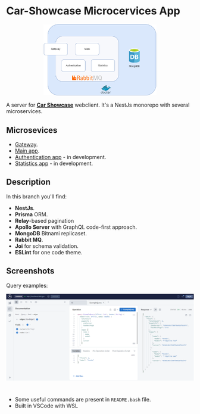 # Car-Showcase Microcervices App

<p align="center" >
  <img src="./images/schema.png" width="60%"/>
</p>

A server for **[Car Showcase](https://github.com/cyrusrose/car_showcase)** webclient. It's a NestJs monorepo with several microservices.

## Microsevices

-   [Gateway](./apps/gateway/).
-   [Main app](./apps/chat_server/).
-   [Authentication app](./) - in development.
-   [Statistics app](./) - in development.

## Description

In this branch you'll find:

-   **NestJs**.
-   **Prisma** ORM.
-   **Relay**-based pagination
-   **Apollo Server** with GraphQL code-first approach.
-   **MongoDB** Bitnami replicaset.
-   **Rabbit MQ**.
-   **Joi** for schema validation.
-   **ESLint** for one code theme.

## Screenshots

Query examples:

<p align="center">
  <img src="./images/gql.png" />
</p>

#

-   Some useful commands are present in `README.bash` file.
-   Built in VSCode with WSL
